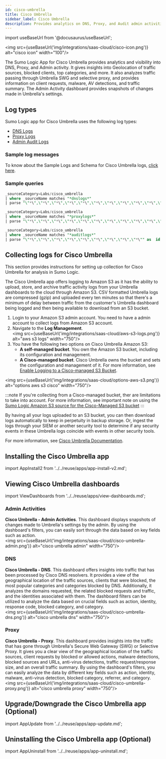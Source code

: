 ```yaml
---
id: cisco-umbrella
title: Cisco Umbrella
sidebar_label: Cisco Umbrella
description: Provides analytics on DNS, Proxy, and Audit admin activities.
---
```


import useBaseUrl from '@docusaurus/useBaseUrl';

<img src={useBaseUrl('img/integrations/saas-cloud/cisco-icon.png')} alt="cisco icon" width="100"/>

The Sumo Logic App for Cisco Umbrella provides analytics and visibility into DNS, Proxy, and Admin activity. It gives insights into Geolocation of traffic sources, blocked clients, top categories, and more. It also analyzes traffic passing through Umbrella SWG and selective proxy, and provides information on client requests, malware, AV detections, and traffic summary. The Admin Activity dashboard provides snapshots of changes made in Umbrella's settings.

## Log types

Sumo Logic app for Cisco Umbrella uses the following log types:
* [DNS Logs](https://docs.umbrella.com/deployment-umbrella/docs/log-formats-and-versioning#dns)
* [Proxy Logs](https://docs.umbrella.com/deployment-umbrella/docs/log-formats-and-versioning#proxy)
* [Admin Audit Logs](https://docs.umbrella.com/deployment-umbrella/docs/log-formats-and-versioning#audit)

### Sample log messages

To know about the Sample Logs and Schema for Cisco Umbrella logs, [click here](https://docs.umbrella.com/deployment-umbrella/docs/log-formats-and-versioning#format).

### Sample queries

```sql title="DNS Logs"
_sourceCategory=Labs/cisco_umbrella
| where _sourceName matches "*dnslogs*"
| parse "\"*\",\"*\",\"*\",\"*\",\"*\",\"*\",\"*\",\"*\",\"*\",\"*\",\"*\",\"*\",\"*\"" as timestamp,identity,identites_all,internal_ip,external_ip,action,query_type,response_code,domain_name,categories,first_identity_type_matched,all_identity_types,blocked_categories
```

```sql title="Proxy Logs"
_sourceCategory=Labs/cisco_umbrella
| where _sourceName matches "*proxylogs*"
| parse "\"*\",\"*\",\"*\",\"*\",\"*\",\"*\",\"*\",\"*\",\"*\",\"*\",\"*\",\"*\",\"*\",\"*\",\"*\",\"*\",\"*\",\"*\",\"*\",\"*\",\"*\",\"*\",\"*\",\"*\",\"*\",\"*\",\"*\",\"*\",\"*\",\"*\",\"*\",\"*\",\"*\",\"*\",\"*\"" as timestamp,policy_identity_label,internal_client_ip,external_client_ip,destination_ip,content_type,action,url,referer,user_agent,status_code,request_size,response_size,response_body_size,sha256,categories,av_detections,PUAs,AMP_disposition,AMP_malware_name,AMP_score,policy_identity_type,blocked_categories,identities,identity_types,request_method,DLP_status,certificate_errors,file_name,ruleset_ID,rule_ID,destination_list_IDs,isolate_action,file_action,warn_status
```

```sql title=Admin Logs"
_sourceCategory=Labs/cisco_umbrella
| where _sourceName matches "*auditlogs*"
| parse "\"*\",\"*\",\"*\",\"*\",\"*\",\"*\",\"*\",\"*\",\"*\"" as  id, timestamp, email, user, type, action, ip, before, after
```

## Collecting logs for Cisco Umbrella

This section provides instructions for setting up collection for Cisco Umbrella for analysis in Sumo Logic.

The Cisco Umbrella app offers logging to Amazon S3 as it has the ability to upload, store, and archive traffic activity logs from your Umbrella dashboards to the cloud through Amazon S3. CSV formatted Umbrella logs are compressed (gzip) and uploaded every ten minutes so that there's a minimum of delay between traffic from the customer's Umbrella dashboard being logged and then being available to download from an S3 bucket.

1. Login to your Amazon S3 admin account. You need to have a admin account to collect logs from Amazon S3 account.
2. Navigate to the **Log Management**.<br/><img src={useBaseUrl('img/integrations/saas-cloud/aws-s3-logs.png')} alt="aws s3 logs" width="750"/>
3. You have the following two options on Cisco Umbrella Amazon S3:
   * **A self-managed bucket**. You own the Amazon S3 bucket, including its configuration and management.
   * **A Cisco-managed bucket**. Cisco Umbrella owns the bucket and sets the configuration and management of it. For more information, see [Enable Logging to a Cisco-managed S3 Bucket](https://docs.umbrella.com/deployment-umbrella/docs/cisco-managed-s3-bucket).

 <img src={useBaseUrl('img/integrations/saas-cloud/options-aws-s3.png')} alt="options aws s3 cisco" width="750"/>

:::note
If you're collecting from a Cisco-managed bucket, ther are limitations to take into account. For more information, see important note on using the [Sumo Logic Amazon S3 source for the Cisco-Managed S3 bucket](/docs/send-data/hosted-collectors/amazon-aws/aws-s3-source/#cisco-umbrella)
:::


By having all your logs uploaded to an S3 bucket, you can then download logs automatically to keep in perpetuity in backup storage. Or, ingest the logs through your SIEM or another security tool to determine if any security events in these Umbrella logs coincide with events in other security tools.

For more information, see [Cisco Umbrella Documentation](https://docs.umbrella.com/managed-services/docs/msc-manage-logs).

## Installing the Cisco Umbrella app

import AppInstall2 from '../../reuse/apps/app-install-v2.md';

<AppInstall2/>

## Viewing Cisco Umbrella dashboards

import ViewDashboards from '../../reuse/apps/view-dashboards.md';

<ViewDashboards/>

### Admin Activities

**Cisco Umbrella - Admin Activities**. This dashboard displays snapshots of changes made to Umbrella's settings by the admin. By using the dashboard's filters, you can easily sort through the data based on key fields such as action.<br/><img src={useBaseUrl('img/integrations/saas-cloud/cisco-umbrella-admin.png')} alt="cisco umbrella admin" width="750"/>

### DNS

**Cisco Umbrella - DNS**. This dashboard offers insights into traffic that has been processed by Cisco DNS resolvers. It provides a view of the geographical location of the traffic sources, clients that were blocked, the most popular categories and categories blocked by DNS. Additionally, it analyzes the domains requested, the related blocked requests and traffic, and the identities associated with them. The dashboard filters can be utilized to analyze the data based on crucial fields such as action, identity, response code, blocked category, and category.<br/><img src={useBaseUrl('img/integrations/saas-cloud/cisco-umbrella-dns.png')} alt="cisco umbrella dns" width="750"/>

### Proxy

**Cisco Umbrella - Proxy**. This dashboard provides insights into the traffic that has gone through Umbrella's Secure Web Gateway (SWG) or Selective Proxy. It gives you a clear view of the geographical location of the traffic sources, client requests by blocked or allowed actions, malware detections, blocked sources and URLs, anti-virus detections, traffic request/response size, and an overall traffic summary.
By using the dashboard's filters, you can easily analyze the data by different key fields such as action, identity, malware, anti-virus detection, blocked category, referrer, and category.<br/><img src={useBaseUrl('img/integrations/saas-cloud/cisco-umbrella-proxy.png')} alt="cisco umbrella proxy" width="750"/>

## Upgrade/Downgrade the Cisco Umbrella app (Optional)

import AppUpdate from '../../reuse/apps/app-update.md';

<AppUpdate/>

## Uninstalling the Cisco Umbrella app (Optional)

import AppUninstall from '../../reuse/apps/app-uninstall.md';

<AppUninstall/>
